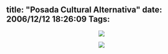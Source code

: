 title: "Posada Cultural Alternativa"
date: 2006/12/12 18:26:09
Tags: 
---
<p align="center"><img src="http://www.damog.net/files/misc/posada-alternativa-1.jpg"/></p>
<p align="center"><img src="http://www.damog.net/files/misc/posada-alternativa-2.jpg"/></p>
